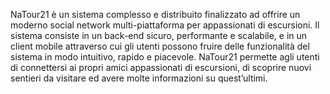 NaTour21 è un sistema complesso e distribuito finalizzato ad offrire un moderno social network multi-piattaforma per appassionati di escursioni.
Il sistema consiste in un back-end sicuro, performante e scalabile, e in un client mobile attraverso cui gli utenti possono fruire delle funzionalità del sistema in modo intuitivo, rapido e piacevole.
NaTour21 permette agli utenti di connettersi ai propri amici appassionati di escursioni, di scoprire nuovi sentieri da visitare ed avere molte informazioni su quest’ultimi.
